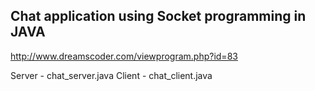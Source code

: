 ## Chat application using Socket programming in JAVA

http://www.dreamscoder.com/viewprogram.php?id=83

Server - chat_server.java
Client - chat_client.java
